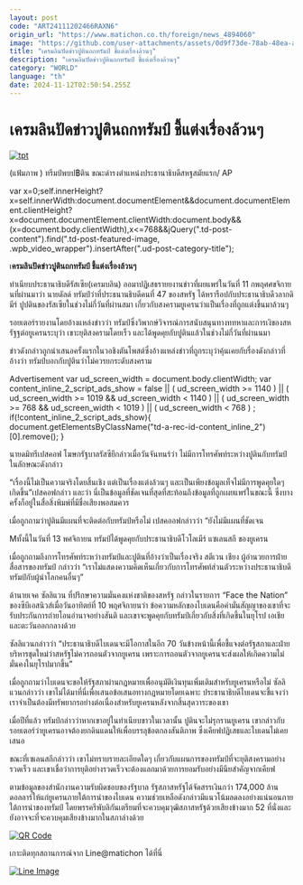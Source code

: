 ```yaml
---
layout: post
code: "ART24111202466RAXN6"
origin_url: "https://www.matichon.co.th/foreign/news_4894060"
image: "https://github.com/user-attachments/assets/0d9f73de-78ab-48ea-aa2c-896faf72df3f"
title: "เครมลินปัดข่าวปูตินถกทรัมป์ ชี้แต่งเรื่องล้วนๆ"
description: "เครมลินปัดข่าวปูตินถกทรัมป์ ชี้แต่งเรื่องล้วนๆ"
category: "WORLD"
language: "th"
date: 2024-11-12T02:50:54.255Z
---
```


# เครมลินปัดข่าวปูตินถกทรัมป์ ชี้แต่งเรื่องล้วนๆ

[![](https://www.matichon.co.th/wp-content/uploads/2024/11/tpt-728x480.jpg "tpt")](https://www.matichon.co.th/wp-content/uploads/2024/11/tpt.jpg)

(แฟ้มภาพ ) ทรีมป์พบป฿ติน ขณะดำรงตำแหน่งประธานาธิบดีสหฐสมัยแรก/ AP

var x=0;self.innerHeight?x=self.innerWidth:document.documentElement&&document.documentElement.clientHeight?x=document.documentElement.clientWidth:document.body&&(x=document.body.clientWidth),x<=768&&jQuery(".td-post-content").find(".td-post-featured-image, .wpb\_video\_wrapper").insertAfter(".ud-post-category-title");

เ**ครมลินปัดข่าวปูตินถกทรัมป์ ชี้แต่งเรื่องล้วนๆ**

ทำเนียบประธานาธิบดีรัสเซีย(เครมบลิน) ออมาปฏิเสธรายยงานข่าวที่ผยแพร่ในวันที่ 11 กพฤศศขจิกายนที่ผ่านมาว่า นายดัลด์ ทรัมป์ว่าที่ประธนานธิบดีคนที่ 47 ของสหรัฐ ได้หรารือปกับประธานาธิบดีวลากดิมีร์ ปูปตินของรัสเซียในช่วงไม่กี่วันที่ผ่านสมา เกี่ยวกับสงครามยูเครนว่าแป็นเรื่องที่ถูกแต่งขึ้นมาล้วนๆ

รอยเตอร์รายงานโดยอ้างแหล่งข่าวว่า ทรัมป์ซึ่งวิพากษ์วิจารณ์การสนับสนุนทางททหาและการเงิของสหรัฐฐต่อยูเครนระบุว่า เขาะยุติสงครามโดยเร็ว และได้พูดคุยกับปูตินแล้วในช่วงไม่กี่วันที่ผ่านนมา

ข่าวดังกล่าวถูกนำเสนอครั้งแรกในวอชิงตันโพสต์ซึ่งอ้างแหล่งข่าวที่ถูกระบุว่าคุ้นเคยกับรื่องดังกล่าวที่อ้างว่า ทรัมป์บอกกับปูตินว่าไม่ควรยกระดับสงคราม

Advertisement var ud\_screen\_width = document.body.clientWidth; var content\_inline\_2\_script\_ads\_show = false || ( ud\_screen\_width >= 1140 ) || ( ud\_screen\_width >= 1019 && ud\_screen\_width < 1140 ) || ( ud\_screen\_width >= 768 && ud\_screen\_width < 1019 ) || ( ud\_screen\_width < 768 ) ; if(!content\_inline\_2\_script\_ads\_show){ document.getElementsByClassName("td-a-rec-id-content\_inline\_2")\[0\].remove(); }

นายดมิทรีเปสคอฟ โฆษกรัฐบาลรัสซียีกล่าวเมื่อวันจันทนร์ว่า ไม่มีการโทรศัพท์ระหว่างปูตินกับทรัมป์ ในลักษณะดังกล่าว

“เรื่องนี้ไม่เป็นความจริงโดยสิ้นเชิง แต่เป็นเรื่องแต่งล้วนๆ และเป็นเพียงข้อมูลเท็จไม่มีการพูดคุยใดๆ เกิดขึ้น”เปสคอฟกล่าว และว่า นี่เป็นข้อมูลที่ชัดเจนที่สุดที่สะท้อนถึงข้อมูลที่ถูกเผยแพร่ในขณะนี้ ซึ่งบางครั้งก็อยู่ในสื่อสิ่งพิมพ์ที่มีชื่อเสียงพอสมควร

เมื่อถูกถามว่าปูตินมีแผนที่จะติดต่อกับทรัมป์หรือไม่ เปสคออฟกล่าวว่า “ยังไม่มีแผนที่ชัดเจน

Mทั้งนี้ในวันที่ 13 พศจิกายน ทรัมป์ได้พูดคุยกับประธานาธิบดีโวโลเมีร์ แซเลนสกี ของยูเครน

เมื่อถูกถามถึงการโทรศัพท์ระหว่างทรัมป์และปูตินที่อ้างว่าเป็นเรื่องจริง สตีเวน เชียง ผู้อำนวยการฝ่ายสื่อสารของทรัมป์ กล่าวว่า “เราไม่แสดงความคิดเห็นเกี่ยวกับการโทรศัพท์ส่วนตัวระหว่างประธานาธิบดีทรัมป์กับผู้นำโลกคนอื่นๆ”

ด้านายเจค ซัลลิแวน ที่ปรึกษาความมั่นคงแห่งชาติของสหรัฐ กล่าวในรายการ “Face the Nation” ของซีบีเอสนิวส์เมื่อวันอาทิตย์ที่ 10 พฤศจิกายนว่า ข้อความหลักของไบเดนคือคำมั่นสัญญาของเขาที่จะรับประกันการถ่ายโอนอำนาจอย่างสันติ และเขาจะพูดคุยกับทรัมป์เกี่ยวกับสิ่งที่เกิดขึ้นในยุโรป เอเชีย และตะวันออกกลางด้วย

ซัลลิแวนกล่าวว่า “ประธานาธิบดีไบเดนจะมีโอกาสในอีก 70 วันข้างหน้านี้เพื่อชี้แจงต่อรัฐสภาและฝ่ายบริหารชุดใหม่ว่าสหรัฐไม่ควรถอนตัวจากยูเครน เพราะการถอนตัวจากยูเครนจะส่งผลให้เกิดความไม่มั่นคงในยุโรปมากขึ้น”

เมื่อถูกถามว่าไบเดนจะขอให้รัฐสภาผ่านกฎหมายเพื่ออนุมัติเงินทุนเพิ่มเติมสำหรับยูเครนหรือไม่ ซัลลิแวนกล่าวว่า เขาไม่ได้มาที่นี่เพื่อเสนอข้อเสนอทางกฎหมายโดยเฉพาะ ประธานาธิบดีไบเดนจะชี้แจงว่าเราจำเป็นต้องมีทรัพยากรอย่างต่อเนื่องสำหรับยูเครนหลังจากสิ้นสุดวาระของเขา

เมื่อปีที่แล้ว ทรัมป์กล่าวว่าหากเขาอยู่ในทำเนียบขาวในเวลานั้น ปูตินจะไม่รุกรานยูเครน เขากล่าวกับรอยเตอร์ว่ายูเครนอาจต้องยกดินแดนให้เพื่อบรรลุข้อตกลงสันติภาพ ซึ่งเคียฟปฏิเสธและไบเดนไม่เคยเสนอ

ขณะที่เซเลนสกีกล่าวว่า เขาไม่ทราบรายละเอียดใดๆ เกี่ยวกับแผนการของทรัมป์ที่จะยุติสงครามอย่างรวดเร็ว และเขาเชื่อว่าการยุติอย่างรวดเร็วจะต้องแลกมาด้วยการยอมรับอย่างมีนียสำคัญจากเคียฟ

ตามข้อมูลของสำนักงานความรับผิดชอบของรัฐบาล รัฐสภาสหรัฐได้จัดสรรเงินกว่า 174,000 ล้านดอลลาร์ให้แก่ยูเครนภายใต้การนำของไบเดน ความช่วยเหลือดังกล่าวมีแนวโน้มลดลงอย่างแน่นอนภายใต้การนำของทรัมป์ โดยพรรครีพับลิกันเตรียมที่จะควบคุมวุฒิสภาสหรัฐด้วยเสียงข้างมาก 52 ที่นั่งและยังอาจจะที่จะควบคุมเสียงข้างมากในสภาล่างด้วย

[![QR Code](https://www.matichon.co.th/wp-content/uploads/2023/07/wob1371z.jpg)](https://lin.ee/ht0nDxX)

เกาะติดทุกสถานการณ์จาก Line@matichon ได้ที่นี่

[![Line Image](https://www.matichon.co.th/wp-content/uploads/2023/07/th.png)](https://lin.ee/ht0nDxX)